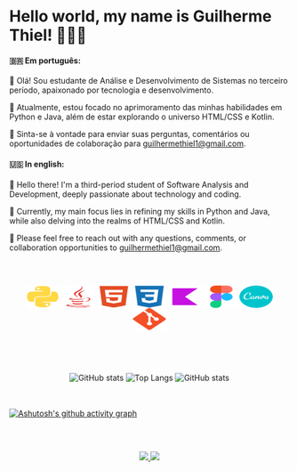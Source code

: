 # Hello world, my name is Guilherme Thiel! 🙋🏻‍♂️

#### 🇧🇷 Em português:

📖 Olá! Sou estudante de Análise e Desenvolvimento de Sistemas no terceiro período, apaixonado por tecnologia e desenvolvimento.

💼 Atualmente, estou focado no aprimoramento das minhas habilidades em Python e Java, além de estar explorando o universo HTML/CSS e Kotlin. 

📧 Sinta-se à vontade para enviar suas perguntas, comentários ou oportunidades de colaboração para guilhermethiel1@gmail.com.

#### 🇺🇸 In english:

📖 Hello there! I'm a third-period student of Software Analysis and Development, deeply passionate about technology and coding. 

💼 Currently, my main focus lies in refining my skills in Python and Java, while also delving into the realms of HTML/CSS and Kotlin.

📧 Please feel free to reach out with any questions, comments, or collaboration opportunities to guilhermethiel1@gmail.com. 

## 

<div align="center">
  <br><p align="centre">
    <div style="display: inline_block">
      <img align="center" alt="python" height="40" width="60" src="https://raw.githubusercontent.com/devicons/devicon/master/icons/python/python-plain.svg">
      <img align="center" alt="java" height="40" width="60" src="https://raw.githubusercontent.com/devicons/devicon/master/icons/java/java-plain.svg">
      <img align="center" alt="HTML" height="40" width="60" src="https://raw.githubusercontent.com/devicons/devicon/master/icons/html5/html5-plain.svg">
      <img align="center" alt="CSS" height="40" width="60" src="https://raw.githubusercontent.com/devicons/devicon/master/icons/css3/css3-plain.svg">
      <img align="center" alt="kotlin" height="40" width="60" src="https://raw.githubusercontent.com/devicons/devicon/master/icons/kotlin/kotlin-plain.svg">
      <img align="center" alt="figma" height="40" width="60" src="https://raw.githubusercontent.com/devicons/devicon/master/icons/figma/figma-original.svg">
      <img align="center" alt="canva" height="40" width="60" src="https://raw.githubusercontent.com/devicons/devicon/master/icons/canva/canva-original.svg">
      <img align="center" alt="git" height="40" width="60" src="https://raw.githubusercontent.com/devicons/devicon/master/icons/git/git-plain.svg">
    </div>
  <br>
</div>

##

<div align="center">
  <br><p align="centre">
    <div style="display: inline_block">
      <img src="https://github-readme-stats.vercel.app/api?username=ThielG&theme=vision-friendly-dark&show_icons=true" alt="GitHub stats" />
      <img width="318px" src="https://github-readme-stats.vercel.app/api/top-langs/?username=ThielG&theme=vision-friendly-dark&layout=donut" alt="Top Langs" />
      <img src="https://github-readme-streak-stats.herokuapp.com/?user=ThielG&theme=vision-friendly-dark&show_icons=true" alt="GitHub stats" />
    </div>
  </br>
</div>

##

[![Ashutosh's github activity graph](https://github-readme-activity-graph.vercel.app/graph?username=ThielG&theme=react-dark)](https://github.com/ashutosh00710/github-readme-activity-graph)

##

<div align="center">
  <br>
  <p align="center">
    <div style="display: inline-block;">
      <a href="https://github.com/ThielG/Projeto_Final_Desenvolvimento_Desktop">
        <img src="https://github-readme-stats.vercel.app/api/pin/?username=ThielG&theme=vision-friendly-dark&repo=Projeto_Final_Desenvolvimento_Desktop" />
      </a>
      <a href="https://github.com/ThielG/Projeto_Final_Programacao_Orientada_a_Objetos_Java">
        <img src="https://github-readme-stats.vercel.app/api/pin/?username=ThielG&theme=vision-friendly-dark&repo=Projeto_Final_Programacao_Orientada_a_Objetos_Java" />
      </a>
    </div>
  </p>
  <br>
</div>
